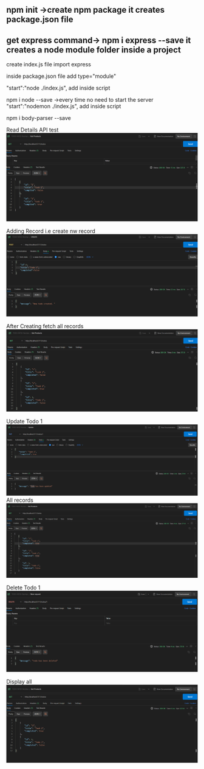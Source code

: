 npm init ->create npm package it creates package.json file
-------------------------------------------
get express command-> npm i express --save
it creates a node module folder inside a project
-------------------------------------------

create index.js file import express 

inside package.json file add type="module"


 "start":"node ./index.js",
 add inside script


 npm  i node --save ->every time no need to start the server
 "start":"nodemon ./index.js",
 add inside script


 npm i body-parser --save

Read  Details API test
 ![alt text](<Screenshot 2024-07-17 184238.png>)

Adding Record i.e create nw record
![alt text](<Screenshot 2024-07-17 185211.png>)

After Creating fetch all records
![alt text](<Screenshot 2024-07-17 185242.png>)

Update Todo 1
![alt text](<Screenshot 2024-07-17 191050.png>)
All records
![alt text](<Screenshot 2024-07-17 191142.png>)


Delete Todo 1
![alt text](<Screenshot 2024-07-17 191537.png>)

Display all
![alt text](<Screenshot 2024-07-17 191605.png>)